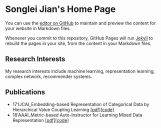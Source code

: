 # Songlei Jian's Home Page

You can use the [editor on GitHub](https://github.com/jiansonglei/jiansonglei.github.io/edit/master/README.md) to maintain and preview the content for your website in Markdown files.

Whenever you commit to this repository, GitHub Pages will run [Jekyll](https://jekyllrb.com/) to rebuild the pages in your site, from the content in your Markdown files.

## **Research Interests**
My research interests include machine learning, representation learning, complex network, recommender systems.
## **Publications**
- 17‘IJCAI_Embedding-based Representation of Categorical Data by Hierarchical Value Coupling Learning [\[pdf\]](./publication/17IJCAI_CDE.pdf)[\[code\]](https://github.com/jiansonglei/CDE)
- 18'AAAI_Metric-based Auto-Instructor for Learning Mixed Data Representation [\[pdf\]](./publication/17AAAI_MAI.pdf)[\[code\]](https://github.com/jiansonglei/MAI)




